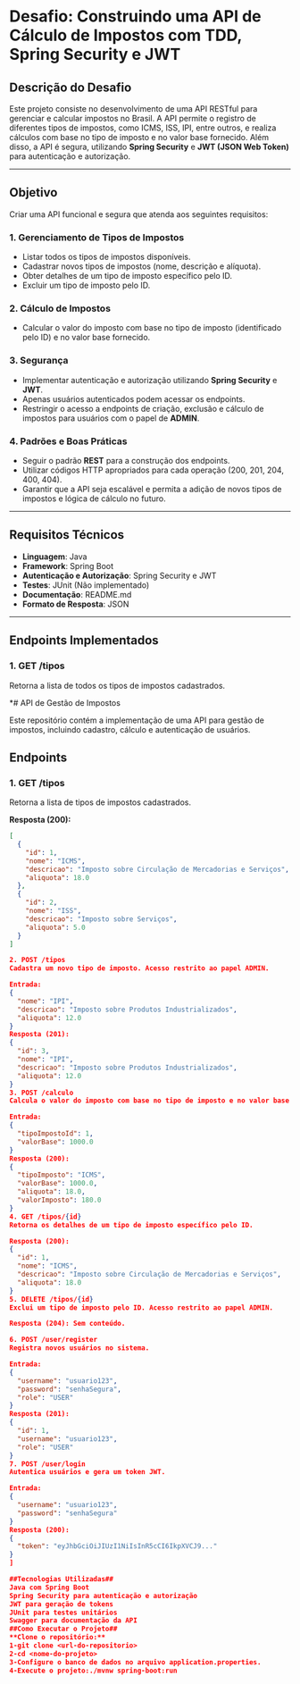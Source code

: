 # Desafio: Construindo uma API de Cálculo de Impostos com TDD, Spring Security e JWT

## Descrição do Desafio
Este projeto consiste no desenvolvimento de uma API RESTful para gerenciar e calcular impostos no Brasil. A API permite o registro de diferentes tipos de impostos, como ICMS, ISS, IPI, entre outros, e realiza cálculos com base no tipo de imposto e no valor base fornecido. Além disso, a API é segura, utilizando **Spring Security** e **JWT (JSON Web Token)** para autenticação e autorização.

---
## Objetivo
Criar uma API funcional e segura que atenda aos seguintes requisitos:

### 1. Gerenciamento de Tipos de Impostos
- Listar todos os tipos de impostos disponíveis.
- Cadastrar novos tipos de impostos (nome, descrição e alíquota).
- Obter detalhes de um tipo de imposto específico pelo ID.
- Excluir um tipo de imposto pelo ID.

### 2. Cálculo de Impostos
- Calcular o valor do imposto com base no tipo de imposto (identificado pelo ID) e no valor base fornecido.

### 3. Segurança
- Implementar autenticação e autorização utilizando **Spring Security** e **JWT**.
- Apenas usuários autenticados podem acessar os endpoints.
- Restringir o acesso a endpoints de criação, exclusão e cálculo de impostos para usuários com o papel de **ADMIN**.

### 4. Padrões e Boas Práticas
- Seguir o padrão **REST** para a construção dos endpoints.
- Utilizar códigos HTTP apropriados para cada operação (200, 201, 204, 400, 404).
- Garantir que a API seja escalável e permita a adição de novos tipos de impostos e lógica de cálculo no futuro.

---
## Requisitos Técnicos
- **Linguagem**: Java
- **Framework**: Spring Boot
- **Autenticação e Autorização**: Spring Security e JWT
- **Testes**: JUnit (Não implementado)
- **Documentação**: README.md
- **Formato de Resposta**: JSON

---

## Endpoints Implementados

### 1. **GET /tipos**
Retorna a lista de todos os tipos de impostos cadastrados.

*# API de Gestão de Impostos

Este repositório contém a implementação de uma API para gestão de impostos, incluindo cadastro, cálculo e autenticação de usuários.

## Endpoints

### 1. **GET /tipos**
Retorna a lista de tipos de impostos cadastrados.

**Resposta (200):**
```JSON
[
  {
    "id": 1,
    "nome": "ICMS",
    "descricao": "Imposto sobre Circulação de Mercadorias e Serviços",
    "aliquota": 18.0
  },
  {
    "id": 2,
    "nome": "ISS",
    "descricao": "Imposto sobre Serviços",
    "aliquota": 5.0
  }
]

2. POST /tipos
Cadastra um novo tipo de imposto. Acesso restrito ao papel ADMIN.

Entrada:
{
  "nome": "IPI",
  "descricao": "Imposto sobre Produtos Industrializados",
  "aliquota": 12.0
}
Resposta (201):
{
  "id": 3,
  "nome": "IPI",
  "descricao": "Imposto sobre Produtos Industrializados",
  "aliquota": 12.0
}
3. POST /calculo
Calcula o valor do imposto com base no tipo de imposto e no valor base. Acesso restrito ao papel ADMIN.

Entrada:
{
  "tipoImpostoId": 1,
  "valorBase": 1000.0
}
Resposta (200):
{
  "tipoImposto": "ICMS",
  "valorBase": 1000.0,
  "aliquota": 18.0,
  "valorImposto": 180.0
}
4. GET /tipos/{id}
Retorna os detalhes de um tipo de imposto específico pelo ID.

Resposta (200):
{
  "id": 1,
  "nome": "ICMS",
  "descricao": "Imposto sobre Circulação de Mercadorias e Serviços",
  "aliquota": 18.0
}
5. DELETE /tipos/{id}
Exclui um tipo de imposto pelo ID. Acesso restrito ao papel ADMIN.

Resposta (204): Sem conteúdo.

6. POST /user/register
Registra novos usuários no sistema.

Entrada:
{
  "username": "usuario123",
  "password": "senhaSegura",
  "role": "USER"
}
Resposta (201):
{
  "id": 1,
  "username": "usuario123",
  "role": "USER"
}
7. POST /user/login
Autentica usuários e gera um token JWT.

Entrada:
{
  "username": "usuario123",
  "password": "senhaSegura"
}
Resposta (200):
{
  "token": "eyJhbGciOiJIUzI1NiIsInR5cCI6IkpXVCJ9..."
}
]

##Tecnologias Utilizadas##
Java com Spring Boot
Spring Security para autenticação e autorização
JWT para geração de tokens
JUnit para testes unitários
Swagger para documentação da API
##Como Executar o Projeto##
**Clone o repositório:**
1-git clone <url-do-repositorio>
2-cd <nome-do-projeto>
3-Configure o banco de dados no arquivo application.properties.
4-Execute o projeto:./mvnw spring-boot:run

